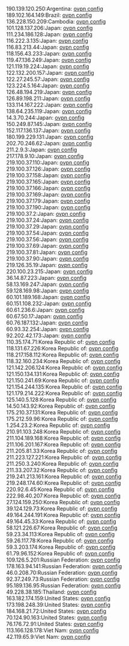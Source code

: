 190.139.120.250:Argentina: [ovpn config](vpn/190_139_120_250.ovpn)  
189.102.164.149:Brazil: [ovpn config](vpn/189_102_164_149.ovpn)  
136.228.150.209:Cambodia: [ovpn config](vpn/136_228_150_209.ovpn)  
101.128.137.206:Japan: [ovpn config](vpn/101_128_137_206.ovpn)  
111.234.186.128:Japan: [ovpn config](vpn/111_234_186_128.ovpn)  
116.222.3.135:Japan: [ovpn config](vpn/116_222_3_135.ovpn)  
116.83.213.44:Japan: [ovpn config](vpn/116_83_213_44.ovpn)  
118.156.43.233:Japan: [ovpn config](vpn/118_156_43_233.ovpn)  
119.47.136.249:Japan: [ovpn config](vpn/119_47_136_249.ovpn)  
121.119.19.224:Japan: [ovpn config](vpn/121_119_19_224.ovpn)  
122.132.200.157:Japan: [ovpn config](vpn/122_132_200_157.ovpn)  
122.27.245.57:Japan: [ovpn config](vpn/122_27_245_57.ovpn)  
123.224.5.164:Japan: [ovpn config](vpn/123_224_5_164.ovpn)  
126.48.194.219:Japan: [ovpn config](vpn/126_48_194_219.ovpn)  
126.89.198.211:Japan: [ovpn config](vpn/126_89_198_211.ovpn)  
133.114.167.222:Japan: [ovpn config](vpn/133_114_167_222.ovpn)  
138.64.235.119:Japan: [ovpn config](vpn/138_64_235_119.ovpn)  
14.3.70.244:Japan: [ovpn config](vpn/14_3_70_244.ovpn)  
150.249.87.145:Japan: [ovpn config](vpn/150_249_87_145.ovpn)  
152.117.136.137:Japan: [ovpn config](vpn/152_117_136_137.ovpn)  
180.199.229.131:Japan: [ovpn config](vpn/180_199_229_131.ovpn)  
202.70.246.62:Japan: [ovpn config](vpn/202_70_246_62.ovpn)  
211.2.9.3:Japan: [ovpn config](vpn/211_2_9_3.ovpn)  
217.178.9.10:Japan: [ovpn config](vpn/217_178_9_10.ovpn)  
219.100.37.110:Japan: [ovpn config](vpn/219_100_37_110.ovpn)  
219.100.37.126:Japan: [ovpn config](vpn/219_100_37_126.ovpn)  
219.100.37.158:Japan: [ovpn config](vpn/219_100_37_158.ovpn)  
219.100.37.165:Japan: [ovpn config](vpn/219_100_37_165.ovpn)  
219.100.37.166:Japan: [ovpn config](vpn/219_100_37_166.ovpn)  
219.100.37.169:Japan: [ovpn config](vpn/219_100_37_169.ovpn)  
219.100.37.179:Japan: [ovpn config](vpn/219_100_37_179.ovpn)  
219.100.37.190:Japan: [ovpn config](vpn/219_100_37_190.ovpn)  
219.100.37.2:Japan: [ovpn config](vpn/219_100_37_2.ovpn)  
219.100.37.24:Japan: [ovpn config](vpn/219_100_37_24.ovpn)  
219.100.37.29:Japan: [ovpn config](vpn/219_100_37_29.ovpn)  
219.100.37.54:Japan: [ovpn config](vpn/219_100_37_54.ovpn)  
219.100.37.56:Japan: [ovpn config](vpn/219_100_37_56.ovpn)  
219.100.37.69:Japan: [ovpn config](vpn/219_100_37_69.ovpn)  
219.100.37.81:Japan: [ovpn config](vpn/219_100_37_81.ovpn)  
219.100.37.90:Japan: [ovpn config](vpn/219_100_37_90.ovpn)  
219.126.35.19:Japan: [ovpn config](vpn/219_126_35_19.ovpn)  
220.100.23.215:Japan: [ovpn config](vpn/220_100_23_215.ovpn)  
36.14.87.223:Japan: [ovpn config](vpn/36_14_87_223.ovpn)  
58.13.169.247:Japan: [ovpn config](vpn/58_13_169_247.ovpn)  
59.128.169.98:Japan: [ovpn config](vpn/59_128_169_98.ovpn)  
60.101.189.168:Japan: [ovpn config](vpn/60_101_189_168.ovpn)  
60.151.108.232:Japan: [ovpn config](vpn/60_151_108_232.ovpn)  
60.61.236.6:Japan: [ovpn config](vpn/60_61_236_6.ovpn)  
60.67.50.17:Japan: [ovpn config](vpn/60_67_50_17.ovpn)  
60.76.187.132:Japan: [ovpn config](vpn/60_76_187_132.ovpn)  
60.93.32.254:Japan: [ovpn config](vpn/60_93_32_254.ovpn)  
92.202.42.173:Japan: [ovpn config](vpn/92_202_42_173.ovpn)  
110.35.174.71:Korea Republic of: [ovpn config](vpn/110_35_174_71.ovpn)  
118.131.67.226:Korea Republic of: [ovpn config](vpn/118_131_67_226.ovpn)  
118.217.158.112:Korea Republic of: [ovpn config](vpn/118_217_158_112.ovpn)  
118.32.160.234:Korea Republic of: [ovpn config](vpn/118_32_160_234.ovpn)  
121.142.206.124:Korea Republic of: [ovpn config](vpn/121_142_206_124.ovpn)  
121.150.134.131:Korea Republic of: [ovpn config](vpn/121_150_134_131.ovpn)  
121.150.241.69:Korea Republic of: [ovpn config](vpn/121_150_241_69.ovpn)  
121.154.244.135:Korea Republic of: [ovpn config](vpn/121_154_244_135.ovpn)  
121.179.214.222:Korea Republic of: [ovpn config](vpn/121_179_214_222.ovpn)  
125.140.5.128:Korea Republic of: [ovpn config](vpn/125_140_5_128.ovpn)  
14.50.143.92:Korea Republic of: [ovpn config](vpn/14_50_143_92.ovpn)  
175.210.37.131:Korea Republic of: [ovpn config](vpn/175_210_37_131.ovpn)  
175.212.59.96:Korea Republic of: [ovpn config](vpn/175_212_59_96.ovpn)  
1.254.23.2:Korea Republic of: [ovpn config](vpn/1_254_23_2.ovpn)  
210.91.103.248:Korea Republic of: [ovpn config](vpn/210_91_103_248.ovpn)  
211.104.189.168:Korea Republic of: [ovpn config](vpn/211_104_189_168.ovpn)  
211.106.201.167:Korea Republic of: [ovpn config](vpn/211_106_201_167.ovpn)  
211.205.81.33:Korea Republic of: [ovpn config](vpn/211_205_81_33.ovpn)  
211.223.127.221:Korea Republic of: [ovpn config](vpn/211_223_127_221.ovpn)  
211.250.3.240:Korea Republic of: [ovpn config](vpn/211_250_3_240.ovpn)  
211.33.207.32:Korea Republic of: [ovpn config](vpn/211_33_207_32.ovpn)  
219.241.213.161:Korea Republic of: [ovpn config](vpn/219_241_213_161.ovpn)  
219.248.174.60:Korea Republic of: [ovpn config](vpn/219_248_174_60.ovpn)  
220.92.6.45:Korea Republic of: [ovpn config](vpn/220_92_6_45.ovpn)  
222.98.40.207:Korea Republic of: [ovpn config](vpn/222_98_40_207.ovpn)  
27.124.159.250:Korea Republic of: [ovpn config](vpn/27_124_159_250.ovpn)  
39.124.129.73:Korea Republic of: [ovpn config](vpn/39_124_129_73.ovpn)  
49.164.244.191:Korea Republic of: [ovpn config](vpn/49_164_244_191.ovpn)  
49.164.45.33:Korea Republic of: [ovpn config](vpn/49_164_45_33.ovpn)  
58.121.226.67:Korea Republic of: [ovpn config](vpn/58_121_226_67.ovpn)  
59.23.34.113:Korea Republic of: [ovpn config](vpn/59_23_34_113.ovpn)  
59.26.117.78:Korea Republic of: [ovpn config](vpn/59_26_117_78.ovpn)  
59.3.203.174:Korea Republic of: [ovpn config](vpn/59_3_203_174.ovpn)  
61.79.96.152:Korea Republic of: [ovpn config](vpn/61_79_96_152.ovpn)  
109.126.5.201:Russian Federation: [ovpn config](vpn/109_126_5_201.ovpn)  
178.163.94.141:Russian Federation: [ovpn config](vpn/178_163_94_141.ovpn)  
46.0.208.70:Russian Federation: [ovpn config](vpn/46_0_208_70.ovpn)  
92.37.249.73:Russian Federation: [ovpn config](vpn/92_37_249_73.ovpn)  
95.189.136.95:Russian Federation: [ovpn config](vpn/95_189_136_95.ovpn)  
49.228.38.185:Thailand: [ovpn config](vpn/49_228_38_185.ovpn)  
163.182.174.159:United States: [ovpn config](vpn/163_182_174_159.ovpn)  
173.198.248.39:United States: [ovpn config](vpn/173_198_248_39.ovpn)  
184.168.21.72:United States: [ovpn config](vpn/184_168_21_72.ovpn)  
70.124.90.163:United States: [ovpn config](vpn/70_124_90_163.ovpn)  
76.176.72.91:United States: [ovpn config](vpn/76_176_72_91.ovpn)  
113.166.128.178:Viet Nam: [ovpn config](vpn/113_166_128_178.ovpn)  
42.119.65.9:Viet Nam: [ovpn config](vpn/42_119_65_9.ovpn)  
